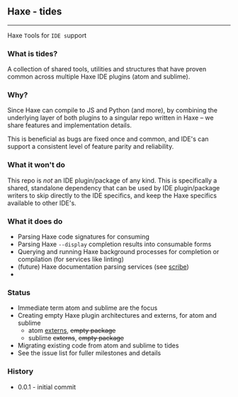 ## Haxe - tides

---

Haxe `T`ools for `IDE s`upport 

### What is tides?

A collection of shared tools, utilities and structures that have proven common across multiple Haxe IDE plugins (atom and sublime). 

### Why?

Since Haxe can compile to JS and Python (and more), by combining the underlying layer of both plugins to a singular repo written in Haxe – we share features and implementation details.

This is beneficial as bugs are fixed once and common, and IDE's can support a consistent level of feature parity and reliability.

### What it won't do

This repo is _not_ an IDE plugin/package of any kind.
This is specifically a shared, standalone dependency that can be used by IDE plugin/package writers to skip directly to the IDE specifics, and keep the Haxe specifics available to other IDE's.

### What it does do

- Parsing Haxe code signatures for consuming
- Parsing Haxe `--display` completion results into consumable forms
- Querying and running Haxe background processes for completion or compilation (for services like linting)
- (future) Haxe documentation parsing services (see [scribe](https://github.com/underscorediscovery/scribe))
- 
### Status

- Immediate term atom and sublime are the focus
- Creating empty Haxe plugin architectures and externs, for atom and sublime
  - atom [externs](https://github.com/jeremyfa/hxatom), ~~empty package~~
  - sublime ~~externs~~, ~~empty package~~
- Migrating existing code from atom and sublime to tides
- See the issue list for fuller milestones and details

### History

- 0.0.1 - initial commit
